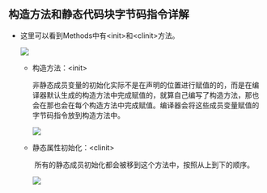 ## 构造方法和静态代码块字节码指令详解

- 这里可以看到Methods中有&lt;init&gt;和&lt;clinit&gt;方法。

  ![](http://studysssmd.oss-cn-chengdu.aliyuncs.com/jvm/byte_code/WX20200413-164835.png)

  - 构造方法：&lt;init&gt;

    ​		非静态成员变量的初始化实际不是在声明的位置进行赋值的的，而是在编译器默认生成的构造方法中完成赋值的，就算自己编写了构造方法，那也会在那也会在每个构造方法中完成赋值。编译器会将这些成员变量赋值的字节码指令放到构造方法中。

    ![](http://studysssmd.oss-cn-chengdu.aliyuncs.com/jvm/byte_code/WX20200413-164108.png)

  - 静态属性初始化：&lt;clinit&gt;

    ​	所有的静态成员初始化都会被移到这个方法中，按照从上到下的顺序。

    ![](http://studysssmd.oss-cn-chengdu.aliyuncs.com/jvm/byte_code/WX20200413-165626.png)

